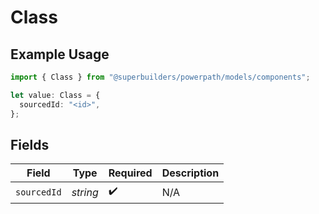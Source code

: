 # Class

## Example Usage

```typescript
import { Class } from "@superbuilders/powerpath/models/components";

let value: Class = {
  sourcedId: "<id>",
};
```

## Fields

| Field              | Type               | Required           | Description        |
| ------------------ | ------------------ | ------------------ | ------------------ |
| `sourcedId`        | *string*           | :heavy_check_mark: | N/A                |